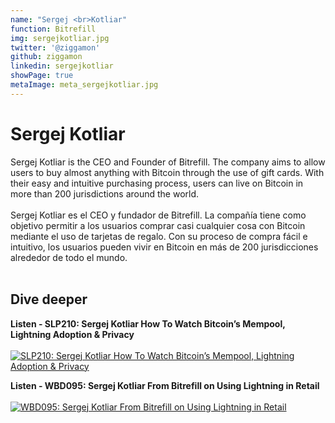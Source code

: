 ```yaml
---
name: "Sergej <br>Kotliar"
function: Bitrefill
img: sergejkotliar.jpg
twitter: '@ziggamon'
github: ziggamon
linkedin: sergejkotliar
showPage: true
metaImage: meta_sergejkotliar.jpg
---
```


# Sergej Kotliar
 
Sergej Kotliar is the CEO and Founder of Bitrefill. The company aims to allow users to buy almost anything with Bitcoin through the use of gift cards. With their easy and intuitive purchasing process, users can live on Bitcoin in more than 200 jurisdictions around the world.
<br><br>
Sergej Kotliar es el CEO y fundador de Bitrefill. La compañía tiene como objetivo permitir a los usuarios comprar casi cualquier cosa con Bitcoin mediante el uso de tarjetas de regalo. Con su proceso de compra fácil e intuitivo, los usuarios pueden vivir en Bitcoin en más de 200 jurisdicciones alrededor de todo el mundo.
<br><br>

## Dive deeper


<div class="grid grid-cols-2 gap-5">
<div class="p-3 my-2">

**Listen - SLP210: Sergej Kotliar How To Watch Bitcoin’s Mempool, Lightning Adoption & Privacy** <br><br>
[ ![SLP210: Sergej Kotliar How To Watch Bitcoin’s Mempool, Lightning Adoption & Privacy](/content/sergejkotliar_slp210.jpeg)](https://open.spotify.com/episode/5giikTYzBj2mFZ1NvkiuK8/)
</div>

<div class="p-3 my-2">

**Listen - WBD095: Sergej Kotliar From Bitrefill on Using Lightning in Retail**  <br><br>
[![WBD095: Sergej Kotliar From Bitrefill on Using Lightning in Retail](/content/sergejkotliar_l76.jpeg)](https://open.spotify.com/episode/3GjWEKKidqn9OHJJmkORAx/)
</div>
</div>

<br>
